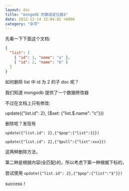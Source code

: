 ```yaml
---
layout: doc
title: "mongodb 的数组定位器$"
date: 2012-12-14 15:04:02 +0800
category: "杂项"
---
```


先看一下下面这个文档:

```json
{
  "list": [
    { "id": 1, "name": "a" },
    { "id": 2, "name": "b" }
  ]
}
```

如何删除 list 中 id 为 2 的子 doc 呢？

我们知道 mongodb 提供了一个数据修改器

不过在文档上只有修改:

update({"list.id": 2}, {$set: {"list.$.name": "c"}})

删除呢？发现有

`update({"list.id": 2},{"$pop":{"list":1}})`

`update({"list.id": 2},{"$pull":{"list":xxx}})`

这两种删除方法，

第二种是根据内容(全匹配)的，所以考虑下第一种根据下标的，

尝试使用 `update({"list.id": 2},{"$pop":{"list":"$"}})`

success！
